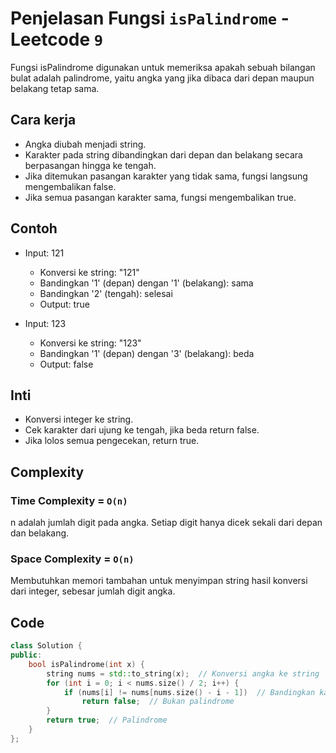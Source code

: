 # Penjelasan Fungsi `isPalindrome` - Leetcode `9`

Fungsi isPalindrome digunakan untuk memeriksa apakah sebuah bilangan bulat adalah palindrome, yaitu angka yang jika dibaca dari depan maupun belakang tetap sama.

## Cara kerja

- Angka diubah menjadi string.
- Karakter pada string dibandingkan dari depan dan belakang secara berpasangan hingga ke tengah.
- Jika ditemukan pasangan karakter yang tidak sama, fungsi langsung mengembalikan false.
- Jika semua pasangan karakter sama, fungsi mengembalikan true.

## Contoh

- Input: 121
  - Konversi ke string: "121"
  - Bandingkan '1' (depan) dengan '1' (belakang): sama
  - Bandingkan '2' (tengah): selesai
  - Output: true

- Input: 123
  - Konversi ke string: "123"
  - Bandingkan '1' (depan) dengan '3' (belakang): beda
  - Output: false

## Inti

- Konversi integer ke string.
- Cek karakter dari ujung ke tengah, jika beda return false.
- Jika lolos semua pengecekan, return true.

## Complexity

### Time Complexity = `O(n)`

n adalah jumlah digit pada angka. Setiap digit hanya dicek sekali dari depan dan belakang.

### Space Complexity = `O(n)`

Membutuhkan memori tambahan untuk menyimpan string hasil konversi dari integer, sebesar jumlah digit angka.

## Code

```cpp []
class Solution {
public:
    bool isPalindrome(int x) {
        string nums = std::to_string(x);  // Konversi angka ke string
        for (int i = 0; i < nums.size() / 2; i++) {
            if (nums[i] != nums[nums.size() - i - 1])  // Bandingkan karakter depan & belakang
                return false;  // Bukan palindrome
        }
        return true;  // Palindrome
    }
};
```
